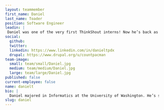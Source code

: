 ```yaml
---
layout: teammember
first_name: Daniel
last_name: Toader
position: Software Engineer
leadin: |
 Daniel was one of the very first ThinkShout interns! Now he’s back as a full-time member of our team, helping us solve complex technical problems for our clients.
social:
  github: 
  twitter: 
  linkedin: https://www.linkedin.com/in/danieltpdx
  drupal: https://www.drupal.org/u/countpacman
team-image:
  small: team/small/Daniel.jpg
  medium: team/medium/Daniel.jpg
  large: team/large/Daniel.jpg
published: false
current-employee: false
name: danielt
bio: |
  Daniel majored in Informatics at the University of Washington. He’s spent much of his career focused on analytics, but he eventually changed gears and discovered a passion for engineering. Daniel participated in our very first summer internship program in 2015. After his internship concluded, he joined another agency, where he worked on the back end of a major e-learning implementation for a Portland-based veterinary company. When it came time to move on to the next adventure, Daniel looked to ThinkShout for an opportunity to work with socially-conscious clients. Naturally, we were thrilled to have him back. Daniel has a tremendous sense of adventure, so when he’s not enjoying the safety of his computer, he’s probably off on a motorcycle journey across distant lands.
slug: daniel
---
```

